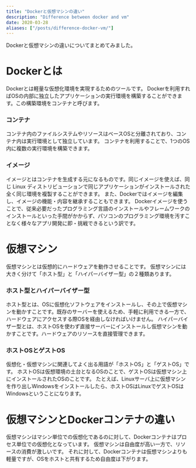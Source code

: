 ```yaml
---
title: "Dockerと仮想マシンの違い"
description: "Difference between docker and vm"
date: 2020-03-28
aliases: ["/posts/difference-docker-vm/"]
---
```


Dockerと仮想マシンの違いについてまとめてみました。
<!--more-->
# Dockerとは
Dockerとは軽量な仮想化環境を実現するためのツールです。
Dockerを利用すればOSの内部に独立したアプリケーションの実行環境を構築することができます。この構築環境をコンテナと呼びます。

### コンテナ
コンテナ内のファイルシステムやリソースはベースOSと分離されており、コンテナ内は実行環境として独立しています。
コンテナを利用することで、1つのOS内に複数の実行環境を構築できます。

### イメージ
イメージとはコンテナを生成する元になるものです。同じイメージを使えば、同じ Linux ディストリビューションで同じアプリケーションがインストールされた全く同じ環境を複製することができます。
また、Dockerではイメージを編集し、イメージの機能・内容を継承することもできます。
Dockerイメージを使うことで、従来必要だったプログラミング言語のインストールやフレームワークのインストールといった手間がかからず、パソコンのプログラミング環境を汚すことなく様々なアプリ開発に即・挑戦できるという訳です。

# 仮想マシン
仮想マシンとは仮想的にハードウェアを動作させることです。
仮想マシンには大きく分けて「ホスト型」と「ハイパーバイザー型」の２種類あります。

### ホスト型とハイパーバイザー型
ホスト型とは、OSに仮想化ソフトウェアをインストールし、その上で仮想マシンを動かすことです。既存のサーバーを使えるため、手軽に利用できる一方で、ハードウェアにアクセスする際OSを経由しなければいけません。
ハイパーバイザー型とは、ホストOSを使わず直接サーバーにインストールし仮想マシンを動かすことです。ハードウェアのリソースを直接管理できます。

### ホストOSとゲストOS
仮想化・仮想マシンに関連してよく出る用語が「ホストOS」と「ゲストOS」です。
ホストOSは仮想環境の土台となるOSのことで、ゲストOSは仮想マシン上にインストールされたOSのことです。
たとえば、Linuxサーバ上に仮想マシンを作り出しWindowsをインストールしたら、ホストOSはLinuxでゲストOSはWindowsということになります。

# 仮想マシンとDockerコンテナの違い
仮想マシンはマシン単位での仮想化であるのに対して、Dockerコンテナはプロセス単位での仮想化となっています。
仮想マシンは自由度が高い一方で、リソースの消費が激しいです。
それに対して、Dockerコンテナは仮想マシンよりも軽量ですが、OSをホストと共有するため自由度は下がります。
